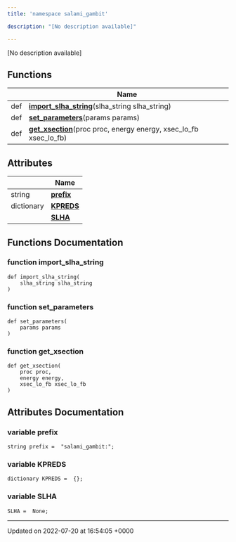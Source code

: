 ```yaml
---
title: 'namespace salami_gambit'

description: "[No description available]"

---
```







[No description available]

## Functions

|                | Name           |
| -------------- | -------------- |
| def | **[import_slha_string](/documentation/code/namespaces/namespacesalami__gambit/#function-import-slha-string)**(slha_string slha_string) |
| def | **[set_parameters](/documentation/code/namespaces/namespacesalami__gambit/#function-set-parameters)**(params params) |
| def | **[get_xsection](/documentation/code/namespaces/namespacesalami__gambit/#function-get-xsection)**(proc proc, energy energy, xsec_lo_fb xsec_lo_fb) |

## Attributes

|                | Name           |
| -------------- | -------------- |
| string | **[prefix](/documentation/code/namespaces/namespacesalami__gambit/#variable-prefix)**  |
| dictionary | **[KPREDS](/documentation/code/namespaces/namespacesalami__gambit/#variable-kpreds)**  |
| | **[SLHA](/documentation/code/namespaces/namespacesalami__gambit/#variable-slha)**  |


## Functions Documentation

### function import_slha_string

```
def import_slha_string(
    slha_string slha_string
)
```


### function set_parameters

```
def set_parameters(
    params params
)
```


### function get_xsection

```
def get_xsection(
    proc proc,
    energy energy,
    xsec_lo_fb xsec_lo_fb
)
```



## Attributes Documentation

### variable prefix

```
string prefix =  "salami_gambit:";
```


### variable KPREDS

```
dictionary KPREDS =  {};
```


### variable SLHA

```
SLHA =  None;
```





-------------------------------

Updated on 2022-07-20 at 16:54:05 +0000